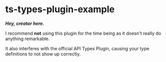 # ts-types-plugin-example

***Hey, creator here.***

I recommend **not** using this plugin for the time being as it doesn't really do anything remarkable.

It also interferes with the official API Types Plugin, causing your type definitions to not show up correctly.
